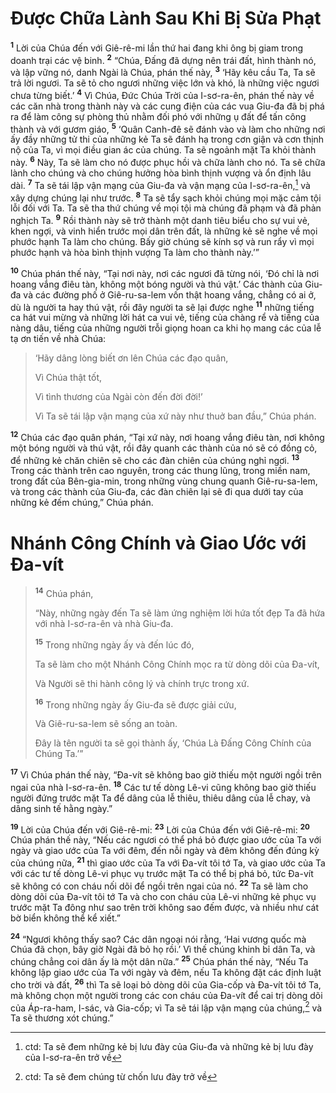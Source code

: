 # Ðược Chữa Lành Sau Khi Bị Sửa Phạt

<sup><b>1</b></sup> Lời của Chúa đến với Giê-rê-mi lần thứ hai đang khi ông bị giam trong doanh trại các vệ binh. <sup><b>2</b></sup> “Chúa, Ðấng đã dựng nên trái đất, hình thành nó, và lập vững nó, danh Ngài là Chúa, phán thế này, <sup><b>3</b></sup> ‘Hãy kêu cầu Ta, Ta sẽ trả lời ngươi. Ta sẽ tỏ cho ngươi những việc lớn và khó, là những việc ngươi chưa từng biết.’ <sup><b>4</b></sup> Vì Chúa, Ðức Chúa Trời của I-sơ-ra-ên, phán thế này về các căn nhà trong thành này và các cung điện của các vua Giu-đa đã bị phá ra để làm công sự phòng thủ nhằm đối phó với những ụ đất để tấn công thành và với gươm giáo, <sup><b>5</b></sup> ‘Quân Canh-đê sẽ đánh vào và làm cho những nơi ấy đầy những tử thi của những kẻ Ta sẽ đánh hạ trong cơn giận và cơn thịnh nộ của Ta, vì mọi điều gian ác của chúng. Ta sẽ ngoảnh mặt Ta khỏi thành này. <sup><b>6</b></sup> Này, Ta sẽ làm cho nó được phục hồi và chữa lành cho nó. Ta sẽ chữa lành cho chúng và cho chúng hưởng hòa bình thịnh vượng và ổn định lâu dài. <sup><b>7</b></sup> Ta sẽ tái lập vận mạng của Giu-đa và vận mạng của I-sơ-ra-ên,[^1-ba4c08b2-45fb-4236-a1c3-1294edfef3fc] và xây dựng chúng lại như trước. <sup><b>8</b></sup> Ta sẽ tẩy sạch khỏi chúng mọi mặc cảm tội lỗi đối với Ta. Ta sẽ tha thứ chúng về mọi tội mà chúng đã phạm và đã phản nghịch Ta. <sup><b>9</b></sup> Rồi thành này sẽ trở thành một danh tiêu biểu cho sự vui vẻ, khen ngợi, và vinh hiển trước mọi dân trên đất, là những kẻ sẽ nghe về mọi phước hạnh Ta làm cho chúng. Bấy giờ chúng sẽ kính sợ và run rẩy vì mọi phước hạnh và hòa bình thịnh vượng Ta làm cho thành này.’”

<sup><b>10</b></sup> Chúa phán thế này, “Tại nơi này, nơi các ngươi đã từng nói, ‘Ðó chỉ là nơi hoang vắng điêu tàn, không một bóng người và thú vật.’ Các thành của Giu-đa và các đường phố ở Giê-ru-sa-lem vốn thật hoang vắng, chẳng có ai ở, dù là người ta hay thú vật, rồi đây người ta sẽ lại được nghe <sup><b>11</b></sup> những tiếng ca hát vui mừng và những lời hát ca vui vẻ, tiếng của chàng rể và tiếng của nàng dâu, tiếng của những người trỗi giọng hoan ca khi họ mang các của lễ tạ ơn tiến về nhà Chúa:

> ‘Hãy dâng lòng biết ơn lên Chúa các đạo quân,
>
> Vì Chúa thật tốt,
>
> Vì tình thương của Ngài còn đến đời đời!’
>
> Vì Ta sẽ tái lập vận mạng của xứ này như thuở ban đầu,” Chúa phán.

<sup><b>12</b></sup> Chúa các đạo quân phán, “Tại xứ này, nơi hoang vắng điêu tàn, nơi không một bóng người và thú vật, rồi đây quanh các thành của nó sẽ có đồng cỏ, để những kẻ chăn chiên sẽ cho các đàn chiên của chúng nghỉ ngơi. <sup><b>13</b></sup> Trong các thành trên cao nguyên, trong các thung lũng, trong miền nam, trong đất của Bên-gia-min, trong những vùng chung quanh Giê-ru-sa-lem, và trong các thành của Giu-đa, các đàn chiên lại sẽ đi qua dưới tay của những kẻ đếm chúng,” Chúa phán.

# Nhánh Công Chính và Giao Ước với Ða-vít

> <sup><b>14</b></sup> Chúa phán,
>
> “Này, những ngày đến Ta sẽ làm ứng nghiệm lời hứa tốt đẹp Ta đã hứa với nhà I-sơ-ra-ên và nhà Giu-đa.
>
> <sup><b>15</b></sup> Trong những ngày ấy và đến lúc đó,
>
> Ta sẽ làm cho một Nhánh Công Chính mọc ra từ dòng dõi của Ða-vít,
>
> Và Người sẽ thi hành công lý và chính trực trong xứ.
>
> <sup><b>16</b></sup> Trong những ngày ấy Giu-đa sẽ được giải cứu,
>
> Và Giê-ru-sa-lem sẽ sống an toàn.
>
> Ðây là tên người ta sẽ gọi thành ấy, ‘Chúa Là Ðấng Công Chính của Chúng Ta.’”

<sup><b>17</b></sup> Vì Chúa phán thế này, “Ða-vít sẽ không bao giờ thiếu một người ngồi trên ngai của nhà I-sơ-ra-ên. <sup><b>18</b></sup> Các tư tế dòng Lê-vi cũng không bao giờ thiếu người đứng trước mặt Ta để dâng của lễ thiêu, thiêu dâng của lễ chay, và dâng sinh tế hằng ngày.”

<sup><b>19</b></sup> Lời của Chúa đến với Giê-rê-mi: <sup><b>23</b></sup> Lời của Chúa đến với Giê-rê-mi: <sup><b>20</b></sup> Chúa phán thế này, “Nếu các ngươi có thể phá bỏ được giao ước của Ta với ngày và giao ước của Ta với đêm, đến nỗi ngày và đêm không đến đúng kỳ của chúng nữa, <sup><b>21</b></sup> thì giao ước của Ta với Ða-vít tôi tớ Ta, và giao ước của Ta với các tư tế dòng Lê-vi phục vụ trước mặt Ta có thể bị phá bỏ, tức Ða-vít sẽ không có con cháu nối dõi để ngồi trên ngai của nó. <sup><b>22</b></sup> Ta sẽ làm cho dòng dõi của Ða-vít tôi tớ Ta và cho con cháu của Lê-vi những kẻ phục vụ trước mặt Ta đông như sao trên trời không sao đếm được, và nhiều như cát bờ biển không thể kể xiết.”

<sup><b>24</b></sup> “Ngươi không thấy sao? Các dân ngoại nói rằng, ‘Hai vương quốc mà Chúa đã chọn, bây giờ Ngài đã bỏ họ rồi.’ Vì thế chúng khinh bỉ dân Ta, và chúng chẳng coi dân ấy là một dân nữa.” <sup><b>25</b></sup> Chúa phán thế này, “Nếu Ta không lập giao ước của Ta với ngày và đêm, nếu Ta không đặt các định luật cho trời và đất, <sup><b>26</b></sup> thì Ta sẽ loại bỏ dòng dõi của Gia-cốp và Ða-vít tôi tớ Ta, mà không chọn một người trong các con cháu của Ða-vít để cai trị dòng dõi của Áp-ra-ham, I-sác, và Gia-cốp; vì Ta sẽ tái lập vận mạng của chúng,[^2-ba4c08b2-45fb-4236-a1c3-1294edfef3fc] và Ta sẽ thương xót chúng.”

[^1-ba4c08b2-45fb-4236-a1c3-1294edfef3fc]: ctd: Ta sẽ đem những kẻ bị lưu đày của Giu-đa và những kẻ bị lưu đày của I-sơ-ra-ên trở về

[^2-ba4c08b2-45fb-4236-a1c3-1294edfef3fc]: ctd: Ta sẽ đem chúng từ chốn lưu đày trở về
